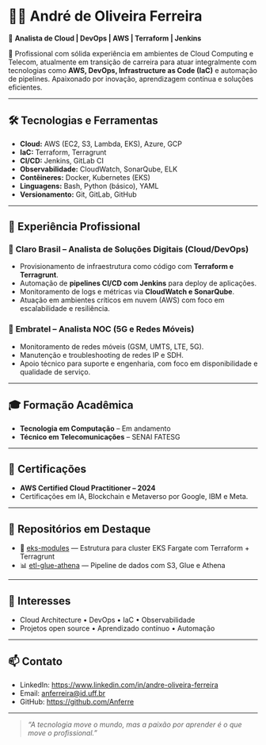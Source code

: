 # 👨‍💻 André de Oliveira Ferreira

🚀 **Analista de Cloud | DevOps | AWS | Terraform | Jenkins**

🎯 Profissional com sólida experiência em ambientes de Cloud Computing e Telecom, atualmente em transição de carreira para atuar integralmente com tecnologias como **AWS, DevOps, Infrastructure as Code (IaC)** e automação de pipelines. Apaixonado por inovação, aprendizagem contínua e soluções eficientes.

---

## 🛠️ Tecnologias e Ferramentas
- **Cloud:** AWS (EC2, S3, Lambda, EKS), Azure, GCP
- **IaC:** Terraform, Terragrunt
- **CI/CD:** Jenkins, GitLab CI
- **Observabilidade:** CloudWatch, SonarQube, ELK
- **Contêineres:** Docker, Kubernetes (EKS)
- **Linguagens:** Bash, Python (básico), YAML
- **Versionamento:** Git, GitLab, GitHub

---

## 💼 Experiência Profissional

### 🔹 **Claro Brasil – Analista de Soluções Digitais (Cloud/DevOps)**
- Provisionamento de infraestrutura como código com **Terraform e Terragrunt**.
- Automação de **pipelines CI/CD com Jenkins** para deploy de aplicações.
- Monitoramento de logs e métricas via **CloudWatch e SonarQube**.
- Atuação em ambientes críticos em nuvem (AWS) com foco em escalabilidade e resiliência.

### 🔹 **Embratel – Analista NOC (5G e Redes Móveis)**
- Monitoramento de redes móveis (GSM, UMTS, LTE, 5G).
- Manutenção e troubleshooting de redes IP e SDH.
- Apoio técnico para suporte e engenharia, com foco em disponibilidade e qualidade de serviço.

---

## 🎓 Formação Acadêmica

- **Tecnologia em Computação** – Em andamento  
- **Técnico em Telecomunicações** – SENAI FATESG

---

## 🧩 Certificações

- **AWS Certified Cloud Practitioner – 2024**
- Certificações em IA, Blockchain e Metaverso por Google, IBM e Meta.

---

## 📂 Repositórios em Destaque

- 🔧 [eks-modules](https://github.com/seu-usuario/eks-modules) — Estrutura para cluster EKS Fargate com Terraform + Terragrunt  
- 📊 [etl-glue-athena](https://github.com/seu-usuario/etl-glue-athena) — Pipeline de dados com S3, Glue e Athena

---

## 🧠 Interesses

- Cloud Architecture • DevOps • IaC • Observabilidade  
- Projetos open source • Aprendizado contínuo • Automação

---

## 📫 Contato

- LinkedIn: https://www.linkedin.com/in/andre-oliveira-ferreira
- Email: anferreira@id.uff.br
- GitHub: https://github.com/Anferre

---

> _“A tecnologia move o mundo, mas a paixão por aprender é o que move o profissional.”_


